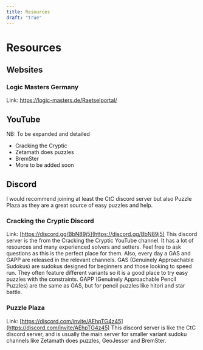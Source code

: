 ```yaml
---
title: Resources
draft: "true"
---
```

# Resources
## Websites
### Logic Masters Germany
Link: https://logic-masters.de/Raetselportal/






## YouTube
NB: To be expanded and detailed
- Cracking the Cryptic
- Zetamath does puzzles
- BremSter
- More to be added soon





## Discord
I would recommend joining at least the CtC discord server but also Puzzle Plaza as they are a great source of easy puzzles and help.
### Cracking the Cryptic Discord
Link: [https://discord.gg/BbN89j5](https://discord.gg/BbN89j5)
This discord server is the from the Cracking the Cryptic YouTube channel. It has a lot of resources and many experienced solvers and setters. Feel free to ask questions as this is the perfect place for them. Also, every day a GAS and GAPP are released in the relevant channels. GAS (Genuinely Approachable Sudokus) are sudokus designed for beginners and those looking to speed run. They often feature different variants so it is a good place to try easy puzzles with the constraints. GAPP (Genuinely Approachable Pencil Puzzles) are the same as GAS, but for pencil puzzles like hitori and star battle.


### Puzzle Plaza
Link: [https://discord.com/invite/AEhpTG4z45](https://discord.com/invite/AEhpTG4z45)
This discord server is like the CtC discord server, and is usually the main server for smaller variant sudoku channels like Zetamath does puzzles, GeoJesser and BremSter.










